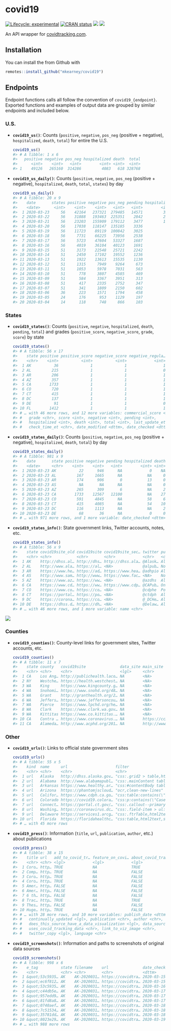 
<!-- README.md is generated from README.Rmd. Please edit that file -->

# covid19

<!-- badges: start -->

[![Lifecycle:
experimental](https://img.shields.io/badge/lifecycle-experimental-orange.svg)](https://www.tidyverse.org/lifecycle/#experimental)
[![CRAN
status](https://www.r-pkg.org/badges/version/covid19)](https://CRAN.R-project.org/package=covid19)
[![](https://img.shields.io/github/last-commit/mkearney/covid19.svg)](https://github.com/mkearney/covid19/commits/master)
[![](https://img.shields.io/badge/devel%20version-0.0.1-greenyellow.svg)](https://github.com/mkearney/covid19)
<!-- badges: end -->

An API wrapper for [covidtracking.com](https://covidtracking.com/api/).

## Installation

You can install the from Github with

``` r
remotes::install_github("mkearney/covid19")
```

## Endpoints

Endpoint functions calls all follow the convention of
`covid19_{endpoint}`. Exported functions and examples of output data are
grouped by similar endpoints and included below.

### U.S.

  - **`covid19_us()`**: Counts (`positive`, `negative`, `pos_neg`
    (positive + negative), `hospitalized`, `death`, `total`) for entire
    the U.S.
    
    ``` r
    covid19_us()
    #> # A tibble: 1 x 6
    #>   positive negative pos_neg hospitalized death  total
    #>      <int>    <int>   <int>        <int> <int>  <int>
    #> 1    49126   265160  314286         4083   618 328768
    ```

  - **`covid19_us_daily()`**: Counts (`positive`, `negative`, `pos_neg`
    (positive + negative), `hospitalized`, `death`, `total`, `states`)
    by day
    
    ``` r
    covid19_us_daily()
    #> # A tibble: 20 x 9
    #>    date       states positive negative pos_neg pending hospitalized death  total
    #>    <date>      <int>    <int>    <int>   <int>   <int>        <int> <int>  <int>
    #>  1 2020-03-23     56    42164   237321  279485   14571         3325   471 294056
    #>  2 2020-03-22     56    31888   193463  225351    2842         2554   398 228216
    #>  3 2020-03-21     56    23203   155909  179112    3477         1964   272 182589
    #>  4 2020-03-20     56    17038   118147  135185    3336           NA   219 138521
    #>  5 2020-03-19     56    11723    89119  100842    3025           NA   160 103867
    #>  6 2020-03-18     56     7731    66225   73956    2538           NA   112  76495
    #>  7 2020-03-17     56     5723    47604   53327    1687           NA    90  54957
    #>  8 2020-03-16     56     4019    36104   40123    1691           NA    71  41714
    #>  9 2020-03-15     51     3173    22548   25721    2242           NA    60  27963
    #> 10 2020-03-14     51     2450    17102   19552    1236           NA    49  20789
    #> 11 2020-03-13     51     1922    13613   15535    1130           NA    39  16665
    #> 12 2020-03-12     51     1315     7949    9264     673           NA    36   9966
    #> 13 2020-03-11     51     1053     5978    7031     563           NA    27   7617
    #> 14 2020-03-10     51      778     3807    4585     469           NA    NA   5054
    #> 15 2020-03-09     51      584     3367    3951     313           NA    NA   4264
    #> 16 2020-03-08     51      417     2335    2752     347           NA    NA   3099
    #> 17 2020-03-07     51      341     1809    2150     602           NA    NA   2752
    #> 18 2020-03-06     36      223     1571    1794     458           NA    NA   2252
    #> 19 2020-03-05     24      176      953    1129     197           NA    NA   1326
    #> 20 2020-03-04     14      118      748     866     103           NA    NA    969
    ```

### States

  - **`covid19_states()`**: Counts (`positive`, `negative`,
    `hospitalized`, `death`, `pending`, `total`) and grades
    (`positive_score`, `negative_score`, `grade`, `score`) by state
    
    ``` r
    covid19_states()
    #> # A tibble: 56 x 17
    #>    state positive positive_score negative_score negative_regula…
    #>    <chr>    <int>          <int>          <int>            <int>
    #>  1 AK          36              1              1                1
    #>  2 AL         215              1              1                0
    #>  3 AR         206              1              1                1
    #>  4 AZ         357              1              1                1
    #>  5 CA        1733              1              1                1
    #>  6 CO         720              1              1                1
    #>  7 CT         415              1              1                1
    #>  8 DC         137              1              1                1
    #>  9 DE          91              1              1                0
    #> 10 FL        1412              1              1                1
    #> # … with 46 more rows, and 12 more variables: commercial_score <int>,
    #> #   grade <chr>, score <int>, negative <int>, pending <int>,
    #> #   hospitalized <int>, death <int>, total <int>, last_update_et <chr>,
    #> #   check_time_et <chr>, date_modified <dttm>, date_checked <dttm>
    ```

  - **`covid19_states_daily()`**: Counts (`positive`, `negative`,
    `pos_neg` (positive + negative), `hospitalized`, `death`, `total`)
    by day
    
    ``` r
    covid19_states_daily()
    #> # A tibble: 981 x 9
    #>    date       state positive negative pending hospitalized death total
    #>    <date>     <chr>    <int>    <int>   <int>        <int> <int> <int>
    #>  1 2020-03-23 AK          22      946      NA            0    NA   968
    #>  2 2020-03-23 AL         167     1665      NA           NA     0  1832
    #>  3 2020-03-23 AR         174      906       0           13     0  1080
    #>  4 2020-03-23 AS          NA       NA      NA           NA     0     0
    #>  5 2020-03-23 AZ         265      309       6           NA     2   580
    #>  6 2020-03-23 CA        1733    12567   12100           NA    27 26400
    #>  7 2020-03-23 CO         591     4845      NA           58     6  5436
    #>  8 2020-03-23 CT         415     4085      NA           54    10  4500
    #>  9 2020-03-23 DC         116     1113      NA           NA     2  1229
    #> 10 2020-03-23 DE          68       36      NA            0     0   104
    #> # … with 971 more rows, and 1 more variable: date_checked <dttm>
    ```

  - **`covid19_states_info()`**: State government links, Twitter
    accounts, notes, etc.
    
    ``` r
    covid19_states_info()
    #> # A tibble: 56 x 9
    #>    state covid19site_old covid19site covid19site_sec… twitter pui   pum   notes
    #>    <chr> <chr>           <chr>       <chr>            <chr>   <chr> <lgl> <chr>
    #>  1 AK    http://dhss.al… http://dhs… http://dhss.ala… @Alask… All … FALSE "We …
    #>  2 AL    http://www.ala… https://al… <NA>             @alpub… No d… FALSE "Las…
    #>  3 AR    https://www.he… https://ad… https://www.hea… @adhpio All … TRUE  "The…
    #>  4 AS    http://www.sam… http://www… https://www.fac… <NA>    No D… FALSE "Ame…
    #>  5 AZ    https://www.az… https://ww… <NA>             @azdhs  All … FALSE "Neg…
    #>  6 CA    https://www.cd… https://ww… https://www.cdp… @CAPub… Only… FALSE "Sin…
    #>  7 CO    https://www.co… https://co… <NA>             @cdphe  Posi… FALSE "Neg…
    #>  8 CT    https://portal… https://po… <NA>             @ctdph  All … FALSE "Lat…
    #>  9 DC    https://corona… https://co… <NA>             @_DCHe… All … FALSE "Pos…
    #> 10 DE    https://dhss.d… https://dh… <NA>             @Delaw… All … TRUE  "Las…
    #> # … with 46 more rows, and 1 more variable: name <chr>
    ```

![](man/figures/README-state-trajectories.png)

### Counties

  - **`covid19_counties()`**: County-level links for government sites,
    Twitter accounts, etc.
    
    ``` r
    covid19_counties()
    #> # A tibble: 11 x 7
    #>    state county   covid19site               data_site main_site   twitter pui   
    #>    <chr> <chr>    <chr>                     <lgl>     <chr>       <lgl>   <chr> 
    #>  1 CA    Los Ang… http://publichealth.laco… NA        <NA>        NA      No da…
    #>  2 NY    Westche… https://health.westchest… NA        <NA>        NA      No da…
    #>  3 WA    King     https://www.kingcounty.g… NA        <NA>        NA      No da…
    #>  4 WA    Snohomi… https://www.snohd.org/48… NA        <NA>        NA      All d…
    #>  5 WA    Grant    http://granthealth.org/2… NA        <NA>        NA      No da…
    #>  6 WA    Jeffers… https://www.jeffersoncou… NA        <NA>        NA      All d…
    #>  7 WA    Pierce   https://www.tpchd.org/he… NA        <NA>        NA      Only …
    #>  8 WA    Clark    https://www.clark.wa.gov… NA        <NA>        NA      All d…
    #>  9 WA    Kittitas https://www.co.kittitas.… NA        <NA>        NA      No da…
    #> 10 CA    Contra … https://www.coronavirus.… NA        https://cc… NA      <NA>  
    #> 11 CA    Alameda… http://www.acphd.org/201… NA        http://www… NA      <NA>
    ```

### Other

  - **`covid19_urls()`**: Links to official state government sites
    
    ``` r
    covid19_urls()
    #> # A tibble: 55 x 5
    #>    kind  name     url                     filter                   ssl_no_verify
    #>    <chr> <chr>    <chr>                   <chr>                    <lgl>        
    #>  1 url   Alaska   http://dhss.alaska.gov… "css:.grid2 > table,htm… NA           
    #>  2 url   Alabama  http://www.alabamapubl… "css:.mainContent table… TRUE         
    #>  3 url   Arkansas https://www.healthy.ar… "css:#contentBody table… NA           
    #>  4 url   Arizona  https://phantomjscloud… "ocr,clean-new-lines"    NA           
    #>  5 url   Califor… https://www.cdph.ca.go… "css:table:contains(\"S… NA           
    #>  6 url   Colorado https://covid19.colora… "css:p:contains(\"Case … NA           
    #>  7 url   Connect… https://portal.ct.gov/… "css:.callout--primary,… NA           
    #>  8 url   Washing… https://coronavirus.dc… "css:.field-item > ul:n… NA           
    #>  9 url   Delaware https://services1.arcg… "css:.ftrTable,html2tex… NA           
    #> 10 url   Florida  https://floridahealthc… "css:table,html2text,st… NA           
    #> # … with 45 more rows
    ```

  - **`covid19_press()`**: Information (`title`, `url`, `publication`,
    `author`, etc.) about publications
    
    ``` r
    covid19_press()
    #> # A tibble: 38 x 15
    #>    title url   add_to_covid_tr… feature_on_covi… about_covid_tra…
    #>    <chr> <chr> <lgl>            <lgl>            <lgl>           
    #>  1 Coro… http… TRUE             NA               TRUE            
    #>  2 Comp… http… TRUE             NA               FALSE           
    #>  3 Coro… http… TRUE             NA               FALSE           
    #>  4 Coro… http… TRUE             NA               FALSE           
    #>  5 Amer… http… FALSE            NA               FALSE           
    #>  6 Amer… http… FALSE            NA               FALSE           
    #>  7 6 th… http… FALSE            NA               FALSE           
    #>  8 Trac… http… TRUE             NA               TRUE            
    #>  9 Thes… http… FALSE            NA               FALSE           
    #> 10 Huge… http… TRUE             NA               FALSE           
    #> # … with 28 more rows, and 10 more variables: publish_date <dttm>,
    #> #   continually_updated <lgl>, publication <chr>, author <chr>,
    #> #   does_this_source_have_a_data_visualization <lgl>, data_source <chr>,
    #> #   uses_covid_tracking_data <chr>, link_to_viz_image <chr>,
    #> #   twitter_copy <lgl>, language <chr>
    ```

  - **`covid19_screenshots()`**: Information and paths to screenshots of
    original data sources
    
    ``` r
    covid19_screenshots()
    #> # A tibble: 998 x 6
    #>    e_tag          state filename    url               date_checked          size
    #>    <chr>          <chr> <chr>       <chr>             <dttm>               <int>
    #>  1 &quot;53c5935… AK    AK-2020031… https://covidtra… 2020-03-15 06:13:15 563460
    #>  2 &quot;ec6f812… AK    AK-2020031… https://covidtra… 2020-03-15 20:32:25 432003
    #>  3 &quot;53c5935… AK    AK-2020031… https://covidtra… 2020-03-16 14:53:36 563460
    #>  4 &quot;c44db5e… AK    AK-2020031… https://covidtra… 2020-03-17 03:06:10 563522
    #>  5 &quot;957edd9… AK    AK-2020031… https://covidtra… 2020-03-17 18:09:31 567852
    #>  6 &quot;81fd8a8… AK    AK-2020031… https://covidtra… 2020-03-17 22:00:17 565619
    #>  7 &quot;0740aef… AK    AK-2020031… https://covidtra… 2020-03-18 05:00:17 568859
    #>  8 &quot;7c51534… AK    AK-2020031… https://covidtra… 2020-03-18 18:01:15 569429
    #>  9 &quot;35781dd… AK    AK-2020031… https://covidtra… 2020-03-18 23:00:43 517287
    #> 10 &quot;8023e29… AK    AK-2020031… https://covidtra… 2020-03-19 05:00:25 524988
    #> # … with 988 more rows
    ```
